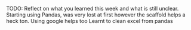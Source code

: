 TODO: Reflect on what you learned this week and what is still unclear.
Starting using Pandas, was very lost at first however the scaffold helps a heck ton.
Using google helps too
Learnt to clean excel from pandas
